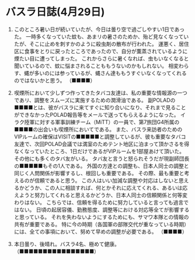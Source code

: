 # バスラ日誌(4月29日)

1. このところ暑い日が続いていたが、今日は曇り空で過ごしやすい1日であった。
   一時多くなっていた蚊も、あまリの暑さのためか、殆ど見なくなっていたが、そこに止めを刺すかのように殺虫剤の散布が行われた。
   運悪く、居住区に食事をとりに戻ったところであったので、自分が薫蒸されているように煙たい目に遭ってしまった。
   これからさらに暑くなれば、虫もいなくなると聞いているので、蚊に悩まされることももうないのかもしれない。
   相変わらす、蝿が多いのには参っているが、蝿さん達ももうすぐいなくなってくれるのではないかと思う。
   （■■■■）

2. 喫煙所において少しずつ作ってきたタバコ友達は、私の重要な情報源の一つであリ、調整をスムーズに実施するための潤滑油である。
   副POLADの■■■■とは、彼がバスラに来てすぐに知り合いになり、それまで見ることができなかったPOLAD報告等をメールで送ってもらえるようになった。
   イラク陸軍に対する軍事訓練チーム（MiTT）の一員で、第7旅団G4所属の■■■■の出会いも喫煙所においてである。
   また、バスラ来訪者のためのVIPルームの確保はVISITの■■■■■と調整しているが、彼も重要なタバコ友達で、次回POLAD会議では満室のためテント地区に泊まって頂かさるを得なくなっていたところ、1日だけであるがVIPルームを1部屋あけて頂いた。
   その他にも多くのタバ友がいる。
   タバ友と言うと怒られそうだが現副師団長の■■■■■もその1人である。
   外国の方達との調整も、日本人同士の調整と同じく人問関係が影響するし、根回しも重要である。
   その際、最も重要と考えるのが信頼であると思う。
   この人はいい加減な調整や対応はしないと思えるかどうか、この人に相談すれば、何とかそれに応えてくれる、あるいは応えようと努力してくれると思えるかどうか、日本人同士の信頼関係と何等変わりはない。
   こちらでは、信頼を得るために努力していると言っても過言ではない。
   日頃の起居容儀、勤務態度、調整等における対応等全てが影響すると思っている。
   それを失わないようにするためにも、サマワ本隊との情報の共有が重要である。
   特に今の時期（各国軍の部隊交代が重なっている時期）には、全ての事項において、努めて早めの調整が必要である。
   （■■■■）

3. 本日曇り、後晴れ。バスラ4名、極めて健康。
   （■■■■■■■■■■■■■■■■）
